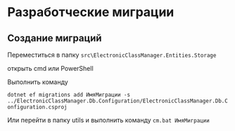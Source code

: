 ﻿# Разработческие миграции

## Создание миграций
Переместиться в папку 
```src\ElectronicClassManager.Entities.Storage```

открыть cmd или PowerShell

Выполнить команду 

```dotnet ef migrations add ИмяМиграции -s ../ElectronicClassManager.Db.Configuration/ElectronicClassManager.Db.Configuration.csproj```

Или перейти в папку utils и выполнить команду 
```cm.bat ИмяМиграции```